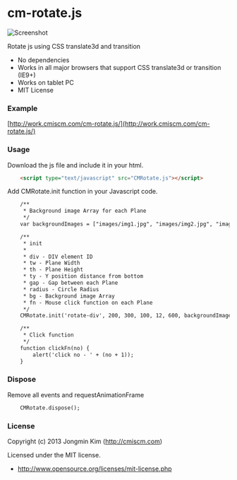 cm-rotate.js
============


![Screenshot](https://raw.github.com/cmiscm/images/master/cmrotate-img.jpg)

Rotate js using CSS translate3d and transition

 * No dependencies
 * Works in all major browsers that support CSS translate3d or transition (IE9+)
 * Works on tablet PC
 * MIT License
 
### Example ###
[http://work.cmiscm.com/cm-rotate.js/](http://work.cmiscm.com/cm-rotate.js/)

### Usage ###

Download the js file and include it in your html.
```html
    <script type="text/javascript" src="CMRotate.js"></script>
```

Add CMRotate.init function in your Javascript code.
```html
    /**
     * Background image Array for each Plane
     */
    var backgroundImages = ["images/img1.jpg", "images/img2.jpg", "images/img3.jpg", ...];

    /**
     * init
     *
     * div - DIV element ID
     * tw - Plane Width
     * th - Plane Height
     * ty - Y position distance from bottom
     * gap - Gap between each Plane
     * radius - Circle Radius
     * bg - Background image Array
     * fn - Mouse click function on each Plane
     */
    CMRotate.init('rotate-div', 200, 300, 100, 12, 600, backgroundImages, clickFn);

    /**
     * Click function
     */
    function clickFn(no) {
        alert('click no - ' + (no + 1));
    }
```



### Dispose ###

Remove all events and requestAnimationFrame
```html
    CMRotate.dispose();
```



### License ###
Copyright (c) 2013 Jongmin Kim (http://cmiscm.com) 

Licensed under the MIT license.

 - http://www.opensource.org/licenses/mit-license.php
